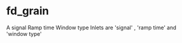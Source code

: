 # fd_grain 



 

 

A signal
Ramp time
Window type
Inlets are 'signal' , 'ramp time' and 'window type'


 
